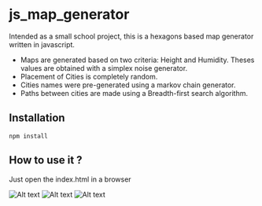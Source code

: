 # js_map_generator
Intended as a small school project, this is a hexagons based map generator written in javascript.
* Maps are generated based on two criteria: Height and Humidity. Theses values are obtained with a simplex noise generator. 
* Placement of Cities is completely random.
* Cities names were pre-generated using a markov chain generator.
* Paths between cities are made using a Breadth-first search algorithm.
## Installation
`npm install`
## How to use it ?
Just open the index.html in a browser

![Alt text](/ressources/screenshots/screenshot_1.png.jpg?raw=true "Screenshot 1")
![Alt text](/ressources/screenshots/screenshot_2.png.jpg?raw=true "Screenshot 2")
![Alt text](/ressources/screenshots/screenshot_3.png.jpg?raw=true "Screenshot 3")
